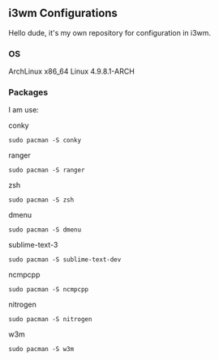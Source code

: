 ## i3wm Configurations

Hello dude, it's my own repository for configuration in i3wm.

### OS

ArchLinux x86_64 Linux 4.9.8.1-ARCH

### Packages

I am use:

conky

`sudo pacman -S conky`

ranger

`sudo pacman -S ranger`

zsh

`sudo pacman -S zsh`

dmenu

`sudo pacman -S dmenu`

sublime-text-3

`sudo pacman -S sublime-text-dev`

ncmpcpp

`sudo pacman -S ncmpcpp`

nitrogen

`sudo pacman -S nitrogen`

w3m

`sudo pacman -S w3m`

